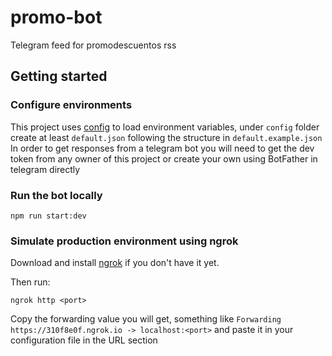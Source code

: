 # promo-bot
Telegram feed for promodescuentos rss

## Getting started

### Configure environments
This project uses [config](https://docs.npmjs.com/cli/config) to load environment variables, under `config` folder create at least `default.json` following the structure in `default.example.json`
In order to get responses from a telegram bot you will need to get the dev token from any owner of this project or create your own using BotFather in telegram directly

### Run the bot locally
`npm run start:dev`

### Simulate production environment using ngrok
Download and install [ngrok](https://ngrok.com/docs#getting-started) if you don't have it yet.

Then run:

```
ngrok http <port>
```

Copy the forwarding value you will get, something like `Forwarding https://310f8e0f.ngrok.io -> localhost:<port>` and paste it in your configuration file in the URL section
